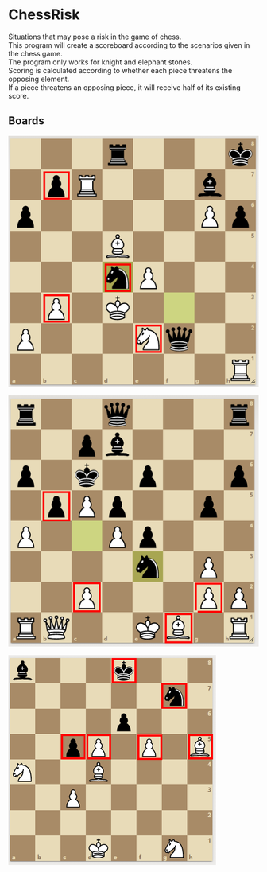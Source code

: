 # ChessRisk
Situations that may pose a risk in the game of chess.<br/>
This program will create a scoreboard according to the scenarios given in the chess game.<br/>
The program only works for knight and elephant stones.<br/>
Scoring is calculated according to whether each piece threatens the opposing element.<br/>
If a piece threatens an opposing piece, it will receive half of its existing score.<br/>

## Boards
![Screenshot](board1.png)

![Screenshot](board2.png)

![Screenshot](board3.png)
